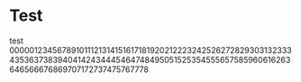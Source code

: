 # Test
test
00000123456789101112131415161718192021222324252627282930313233343536373839404142434445464748495051525354555657585960616263646566676869707172737475767778
